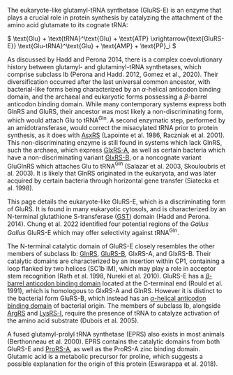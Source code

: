 
The eukaryote-like glutamyl-tRNA synthetase (GluRS-E) is an enzyme that plays a crucial role in protein synthesis by catalyzing the attachment of the amino acid glutamate to its cognate tRNA:


$ \text{Glu} + \text{tRNA}^\text{Glu} + \text{ATP} \xrightarrow{\text{GluRS-E}} \text{Glu-tRNA}^\text{Glu} + \text{AMP} + \text{PP}_i  $



As discussed by Hadd and Perona 2014, there is a complex coevolutionary history between glutamyl- and glutaminyl-tRNA synthetases, which comprise subclass Ib (Perona and Hadd. 2012, Gomez et al., 2020). 
Their diversification occurred after the last universal common ancestor, with bacterial-like forms being characterized by an $\alpha$-helical anticodon binding domain, and the archaeal and eukaryotic forms possessing a $\beta$-barrel anticodon binding domain.
While many contemporary systems express both GlnRS and GluRS, their ancestor was most likely a non-discriminating form, which would attach Glu to tRNA$^\text{Gln}$.
A second enzymatic step, performed by an amidotransferase, would correct the misacylated tRNA prior to protein synthesis, as it does with [AsxRS](/class2/asp2/)  (Lapointe et al. 1986, Raczniak et al. 2001).
This non-discriminating enzyme is still found in systems which lack GlnRS, such the archaea, which express [GlxRS-A](/class1/glu2/), as well as certain bacteria which have a non-discriminating variant [GlxRS-B](/class1/glu1/),  or a noncognate variant GluGlnRS which attaches Glu to tRNA$^\text{Gln}$ (Salazar et al. 2003, Skouloubris et al. 2003).
It is likely that GlnRS originated in the eukaryota, and was later acquired by certain bacteria through horizontal gene transfer (Siatecka et al. 1998). 



This page details the eukaryote-like GluRS-E, which is a discriminating form of GluRS. 
It is found in many eukaryotic cytosols, and is characterized by an N-terminal glutathione S-transferase ([GST](/superfamily/class1/GST)) domain (Hadd and Perona. 2014).
Chung et al. 2022 identified four potential regions of the *Gallus Gallus* GluRS-E which may offer selectivity against tRNA$^\text{Gln}$.




The N-terminal catalytic domain of GluRS-E closely resembles the other members of subclass Ib: [GlnRS](/class1/gln/), [GluRS-B](/class1/glu1/), GlxRS-A,  and GlxRS-B.
Their catalytic domains are characterized by an insertion within CP1, containing a loop flanked by two helices (SC1b IM), which 
may play a role in acceptor stem recognition  (Rath et al. 1998, Nureki et al. 2010).
GluRS-E has a [$\beta$-barrel anticodon binding domain](/superfamily/class1/Anticodon_binding_domain_EQ) located at the C-terminal end (Rould et al. 1991), which is homologous to GlxRS-A and GlnRS.
However it is distinct to the bacterial form GluRS-B, which instead has an [$\alpha$-helical anticodon binding domain](/superfamily/class1/Anticodon_binding_domain_EK) of bacterial origin. 
The members of subclass Ib, alongside [ArgRS](/class1/arg/) and  [LysRS-I](/class1/lys/), require the presence of tRNA to catalyze activation of the amino acid substrate (Dubois et al. 2005).


A fused glutamyl-prolyl tRNA synthetase (EPRS) also exists in most animals (Berthonneau et al. 2000). 
EPRS contains the catalytic domains from both GluRS-E and [ProRS-A](/class2/pro1/), as well as the ProRS-A zinc binding domain. 
Glutamic acid is a metabolic precursor for proline, which suggests a possible explanation for the origin of this protein (Eswarappa et al. 2018). 


